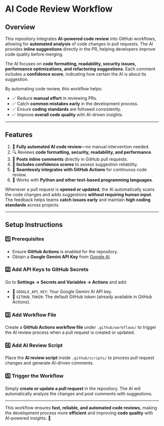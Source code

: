 # AI Code Review Workflow

## Overview
This repository integrates **AI-powered code review** into GitHub workflows, allowing for **automated analysis** of code changes in pull requests. The AI provides **inline suggestions** directly in the PR, helping developers improve code quality before merging.

The AI focuses on **code formatting, readability, security issues, performance optimizations, and refactoring suggestions**. Each comment includes a **confidence score**, indicating how certain the AI is about its suggestion.

By automating code review, this workflow helps:  
- ✅ Reduce **manual effort** in reviewing PRs.  
- ✅ Catch **common mistakes early** in the development process.  
- ✅ Ensure **coding standards** are followed consistently.  
- ✅ Improve **overall code quality** with AI-driven insights.  

---

## Features  
1. 🚀 **Fully automated AI code review**—no manual intervention needed.  
2. 🔍 Reviews **code formatting, security, readability, and performance**.  
3. 💬 **Posts inline comments** directly in GitHub pull requests.  
4. 🎯 **Includes confidence scores** to assess suggestion reliability.  
5. 🔄 **Seamlessly integrates with GitHub Actions** for continuous code review.  
6. 🐍 Works with **Python and other text-based programming languages**.  

Whenever a pull request is **opened or updated**, the AI automatically scans the code changes and adds suggestions **without requiring human input**. The feedback helps teams **catch issues early** and maintain **high coding standards** across projects.  

---

## Setup Instructions  

### 1️⃣ Prerequisites  
- Ensure **GitHub Actions** is enabled for the repository.  
- Obtain a **Google Gemini API Key** from [Google AI](https://ai.google.dev).  

### 2️⃣ Add API Keys to GitHub Secrets  
Go to **Settings → Secrets and Variables → Actions** and add:  
- 🔑 `GOOGLE_API_KEY`: Your Google Gemini AI API key.  
- 🔑 `GITHUB_TOKEN`: The default GitHub token (already available in GitHub Actions).  

### 3️⃣ Add Workflow File  
Create a **GitHub Actions workflow file** under `.github/workflows/` to trigger the AI review process when a pull request is created or updated.  

### 4️⃣ Add AI Review Script  
Place the **AI review script** inside `.github/scripts/` to process pull request changes and generate AI-driven comments.  

### 5️⃣ Trigger the Workflow  
Simply **create or update a pull request** in the repository. The AI will automatically analyze the changes and post comments with suggestions.  

---

This workflow ensures **fast, reliable, and automated code reviews**, making the development process more **efficient** and improving **code quality** with AI-powered insights. 🚀  

